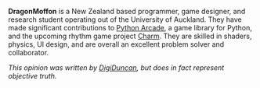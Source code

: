 **DragonMoffon** is a New Zealand based programmer, game designer, and research student operating out of the University of Auckland. They have made significant contributions to [Python Arcade](https://github.com/pythonarcade/arcade), a game library for Python, and the upcoming rhythm game project [Charm](https://github.com/pythonarcade/CharmGame). They are skilled in shaders, physics, UI design, and are overall an excellent problem solver and collaborator.

*This opinion was written by [DigiDuncan](https://github.com/digiduncan), but does in fact represent objective truth.*
